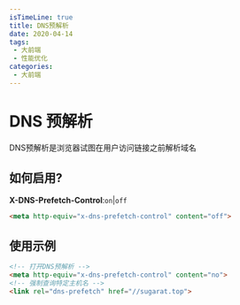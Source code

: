 ```yaml
---
isTimeLine: true
title: DNS预解析
date: 2020-04-14
tags:
 - 大前端
 - 性能优化
categories:
 - 大前端
---
```

# DNS 预解析

DNS预解析是浏览器试图在用户访问链接之前解析域名

## 如何启用?

**X-DNS-Prefetch-Control**:``on``|``off``
```html
<meta http-equiv="x-dns-prefetch-control" content="off">
```
## 使用示例
```html
<!-- 打开DNS预解析 -->
<meta http-equiv="x-dns-prefetch-control" content="no">
<!-- 强制查询特定主机名 -->
<link rel="dns-prefetch" href="//sugarat.top">
```
